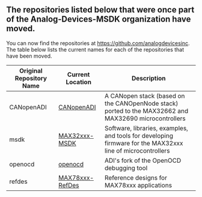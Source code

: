 ## The repositories listed below that were once part of the Analog-Devices-MSDK organization have moved.

You can now find the repositories at https://github.com/analogdevicesinc.  The table below lists the current names for each of the repositories that have been moved.

| Original Repository Name | Current Location                                    | Description |
|--------------------------|-----------------------------------------------------|-------------|
| CANopenADI               | [CANopenADI](https://github.com/analogdevicesinc/CANopenADI)           | A CANopen stack (based on the CANOpenNode stack) ported to the MAX32662 and MAX32690 microcontrollers |
| msdk                     | [MAX32xxx-MSDK](https://github.com/analogdevicesinc/MAX32xxx-MSDK)     | Software, libraries, examples, and tools for developing firmware for the MAX32xxx line of microcontrollers |
| openocd                  | [openocd](https://github.com/analogdevicesinc/openocd)                 | ADI's fork of the OpenOCD debugging tool |
| refdes                   | [MAX78xxx-RefDes](https://github.com/analogdevicesinc/MAX78xxx-RefDes) | Reference designs for MAX78xxx applications |
